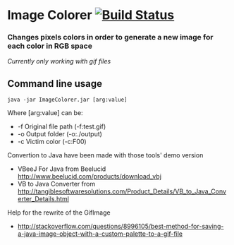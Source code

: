 # Image Colorer [![Build Status](https://secure.travis-ci.org/nitriques/ImageColorer-java.png?branch=master)](http://travis-ci.org/nitriques/ImageColorer-java)

### Changes pixels colors in order to generate a new image for each color in RGB space

*Currently only working with gif files*

## Command line usage

`java -jar ImageColorer.jar [arg:value]`

Where [arg:value] can be:

- -f Original file path (-f:test.gif)
- -o Output folder (-o:./output)
- -c Victim color (-c:F00)

Convertion to Java have been made with those tools' demo version

- VBeeJ For Java from Beelucid <http://www.beelucid.com/products/download_vbj>
- VB to Java Converter from <http://tangiblesoftwaresolutions.com/Product_Details/VB_to_Java_Converter_Details.html>

Help for the rewrite of the GifImage

- <http://stackoverflow.com/questions/8996105/best-method-for-saving-a-java-image-object-with-a-custom-palette-to-a-gif-file>